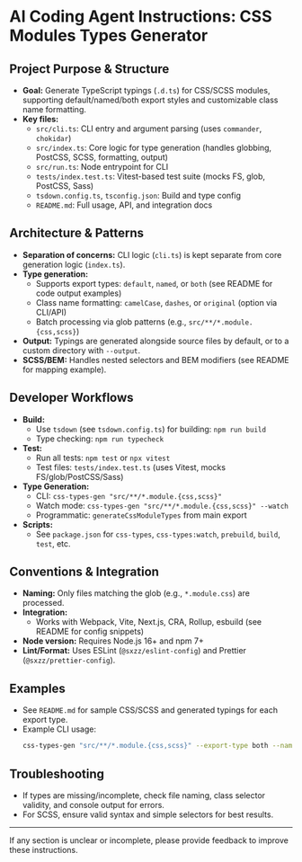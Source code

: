 # AI Coding Agent Instructions: CSS Modules Types Generator

## Project Purpose & Structure

- **Goal:** Generate TypeScript typings (`.d.ts`) for CSS/SCSS modules, supporting default/named/both export styles and customizable class name formatting.
- **Key files:**
  - `src/cli.ts`: CLI entry and argument parsing (uses `commander`, `chokidar`)
  - `src/index.ts`: Core logic for type generation (handles globbing, PostCSS, SCSS, formatting, output)
  - `src/run.ts`: Node entrypoint for CLI
  - `tests/index.test.ts`: Vitest-based test suite (mocks FS, glob, PostCSS, Sass)
  - `tsdown.config.ts`, `tsconfig.json`: Build and type config
  - `README.md`: Full usage, API, and integration docs

## Architecture & Patterns

- **Separation of concerns:** CLI logic (`cli.ts`) is kept separate from core generation logic (`index.ts`).
- **Type generation:**
  - Supports export types: `default`, `named`, or `both` (see README for code output examples)
  - Class name formatting: `camelCase`, `dashes`, or `original` (option via CLI/API)
  - Batch processing via glob patterns (e.g., `src/**/*.module.{css,scss}`)
- **Output:** Typings are generated alongside source files by default, or to a custom directory with `--output`.
- **SCSS/BEM:** Handles nested selectors and BEM modifiers (see README for mapping example).

## Developer Workflows

- **Build:**
  - Use `tsdown` (see `tsdown.config.ts`) for building: `npm run build`
  - Type checking: `npm run typecheck`
- **Test:**
  - Run all tests: `npm test` or `npx vitest`
  - Test files: `tests/index.test.ts` (uses Vitest, mocks FS/glob/PostCSS/Sass)
- **Type Generation:**
  - CLI: `css-types-gen "src/**/*.module.{css,scss}"`
  - Watch mode: `css-types-gen "src/**/*.module.{css,scss}" --watch`
  - Programmatic: `generateCssModuleTypes` from main export
- **Scripts:**
  - See `package.json` for `css-types`, `css-types:watch`, `prebuild`, `build`, `test`, etc.

## Conventions & Integration

- **Naming:** Only files matching the glob (e.g., `*.module.css`) are processed.
- **Integration:**
  - Works with Webpack, Vite, Next.js, CRA, Rollup, esbuild (see README for config snippets)
- **Node version:** Requires Node.js 16+ and npm 7+
- **Lint/Format:** Uses ESLint (`@sxzz/eslint-config`) and Prettier (`@sxzz/prettier-config`).

## Examples

- See `README.md` for sample CSS/SCSS and generated typings for each export type.
- Example CLI usage:
  ```bash
  css-types-gen "src/**/*.module.{css,scss}" --export-type both --name-format dashes
  ```

## Troubleshooting

- If types are missing/incomplete, check file naming, class selector validity, and console output for errors.
- For SCSS, ensure valid syntax and simple selectors for best results.

---

If any section is unclear or incomplete, please provide feedback to improve these instructions.
